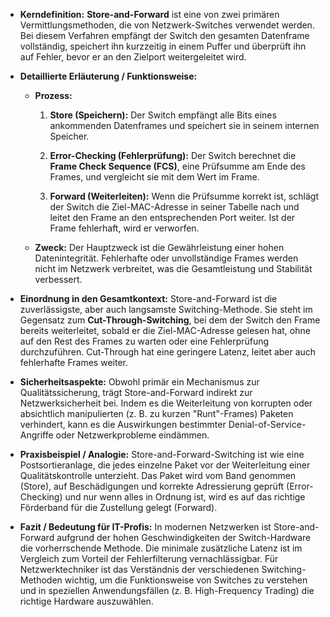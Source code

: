 
- **Kerndefinition:** **Store-and-Forward** ist eine von zwei primären Vermittlungsmethoden, die von Netzwerk-Switches verwendet werden. Bei diesem Verfahren empfängt der Switch den gesamten Datenframe vollständig, speichert ihn kurzzeitig in einem Puffer und überprüft ihn auf Fehler, bevor er an den Zielport weitergeleitet wird.
    
- **Detaillierte Erläuterung / Funktionsweise:**
    
    - **Prozess:**
        
        1. **Store (Speichern):** Der Switch empfängt alle Bits eines ankommenden Datenframes und speichert sie in seinem internen Speicher.
            
        2. **Error-Checking (Fehlerprüfung):** Der Switch berechnet die **Frame Check Sequence (FCS)**, eine Prüfsumme am Ende des Frames, und vergleicht sie mit dem Wert im Frame.
            
        3. **Forward (Weiterleiten):** Wenn die Prüfsumme korrekt ist, schlägt der Switch die Ziel-MAC-Adresse in seiner Tabelle nach und leitet den Frame an den entsprechenden Port weiter. Ist der Frame fehlerhaft, wird er verworfen.
            
    - **Zweck:** Der Hauptzweck ist die Gewährleistung einer hohen Datenintegrität. Fehlerhafte oder unvollständige Frames werden nicht im Netzwerk verbreitet, was die Gesamtleistung und Stabilität verbessert.
        
- **Einordnung in den Gesamtkontext:** Store-and-Forward ist die zuverlässigste, aber auch langsamste Switching-Methode. Sie steht im Gegensatz zum **Cut-Through-Switching**, bei dem der Switch den Frame bereits weiterleitet, sobald er die Ziel-MAC-Adresse gelesen hat, ohne auf den Rest des Frames zu warten oder eine Fehlerprüfung durchzuführen. Cut-Through hat eine geringere Latenz, leitet aber auch fehlerhafte Frames weiter.
    
- **Sicherheitsaspekte:** Obwohl primär ein Mechanismus zur Qualitätssicherung, trägt Store-and-Forward indirekt zur Netzwerksicherheit bei. Indem es die Weiterleitung von korrupten oder absichtlich manipulierten (z. B. zu kurzen "Runt"-Frames) Paketen verhindert, kann es die Auswirkungen bestimmter Denial-of-Service-Angriffe oder Netzwerkprobleme eindämmen.
    
- **Praxisbeispiel / Analogie:** Store-and-Forward-Switching ist wie eine Postsortieranlage, die jedes einzelne Paket vor der Weiterleitung einer Qualitätskontrolle unterzieht. Das Paket wird vom Band genommen (Store), auf Beschädigungen und korrekte Adressierung geprüft (Error-Checking) und nur wenn alles in Ordnung ist, wird es auf das richtige Förderband für die Zustellung gelegt (Forward).
    
- **Fazit / Bedeutung für IT-Profis:** In modernen Netzwerken ist Store-and-Forward aufgrund der hohen Geschwindigkeiten der Switch-Hardware die vorherrschende Methode. Die minimale zusätzliche Latenz ist im Vergleich zum Vorteil der Fehlerfilterung vernachlässigbar. Für Netzwerktechniker ist das Verständnis der verschiedenen Switching-Methoden wichtig, um die Funktionsweise von Switches zu verstehen und in speziellen Anwendungsfällen (z. B. High-Frequency Trading) die richtige Hardware auszuwählen.